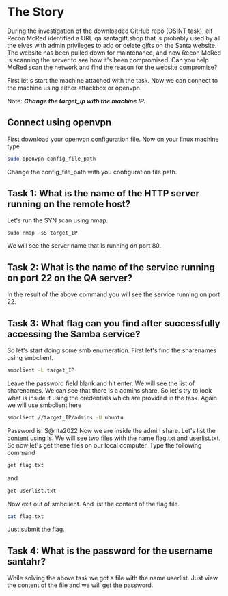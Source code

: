 # The Story
During the investigation of the downloaded GitHub repo (OSINT task), elf Recon McRed identified a URL qa.santagift.shop that is probably used by all the elves with admin privileges to add or delete gifts on the Santa website. The website has been pulled down for maintenance, and now Recon McRed is scanning the server to see how it's been compromised. Can you help McRed scan the network and find the reason for the website compromise?

First let's start the machine attached with the task.
Now we can connect to the machine using either attackbox or openvpn.

Note: ***Change the target_ip with the machine IP.***

## Connect using openvpn 
First download your openvpn configuration file.
Now on your linux machine type
```bash
sudo openvpn config_file_path
```
Change the config_file_path with you configuration file path.

## Task 1: What is the name of the HTTP server running on the remote host?
Let's run the SYN scan using nmap.
```
sudo nmap -sS target_IP
``` 
We will see the server name that is running on port 80.

## Task 2: What is the name of the service running on port 22 on the QA server?
In the result of the above command you will see the service running on port 22.

## Task 3: What flag can you find after successfully accessing the Samba service?
So let's start doing some smb enumeration. First let's find the sharenames using smbclient.
```bash
smbclient -L target_IP
```
Leave the password field blank and hit enter.
We will see the list of sharenames. We can see that there is a admins share.
So let's try to look what is inside it using the credentials which are provided in the task.
Again we will use smbclient here
```bash
smbclient //target_IP/admins -U ubuntu
```
Password is: S@nta2022
Now we are inside the admin share. Let's list the content using ls.
We will see two files with the name flag.txt and userlist.txt.
So now let's get these files on our local computer. Type the following command
```bash
get flag.txt
```
and 
```bash
get userlist.txt
```
Now exit out of smbclient. And list the content of the flag file.
```bash
cat flag.txt
```
Just submit the flag.

## Task 4: What is the password for the username santahr?
While solving the above task we got a file with the name userlist. Just view the content of the file and we will get the password.  



